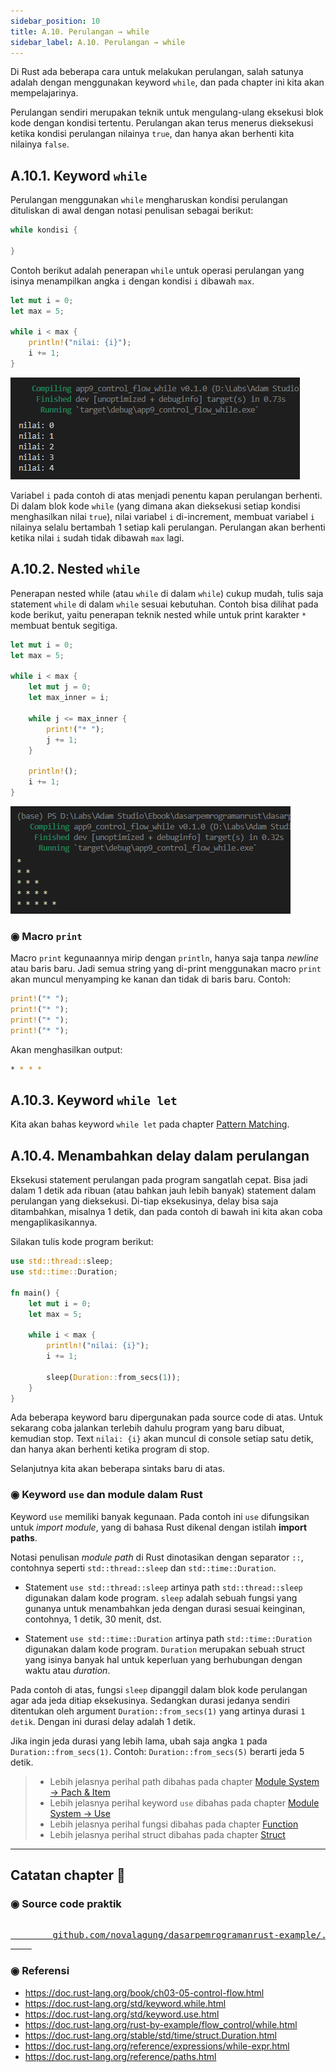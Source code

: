 ```yaml
---
sidebar_position: 10
title: A.10. Perulangan → while
sidebar_label: A.10. Perulangan → while
---
```


Di Rust ada beberapa cara untuk melakukan perulangan, salah satunya adalah dengan menggunakan keyword `while`, dan pada chapter ini kita akan mempelajarinya.

Perulangan sendiri merupakan teknik untuk mengulang-ulang eksekusi blok kode dengan kondisi tertentu. Perulangan akan terus menerus dieksekusi ketika kondisi perulangan nilainya `true`, dan hanya akan berhenti kita nilainya `false`.

## A.10.1. Keyword `while`

Perulangan menggunakan `while` mengharuskan kondisi perulangan dituliskan di awal dengan notasi penulisan sebagai berikut:

```rust
while kondisi {
    
}
```

Contoh berikut adalah penerapan `while` untuk operasi perulangan yang isinya menampilkan angka `i` dengan kondisi `i` dibawah `max`.

```rust
let mut i = 0;
let max = 5;

while i < max {
    println!("nilai: {i}");
    i += 1;
}
```

![keyword while](img/perulangan-while-1.png)

Variabel `i` pada contoh di atas menjadi penentu kapan perulangan berhenti. Di dalam blok kode `while` (yang dimana akan dieksekusi setiap kondisi menghasilkan nilai `true`), nilai variabel `i` di-increment, membuat variabel `i` nilainya selalu bertambah 1 setiap kali perulangan. Perulangan akan berhenti ketika nilai `i` sudah tidak dibawah `max` lagi.

## A.10.2. Nested `while`

Penerapan nested while (atau `while` di dalam `while`) cukup mudah, tulis saja statement `while` di dalam `while` sesuai kebutuhan. Contoh bisa dilihat pada kode berikut, yaitu penerapan teknik nested while untuk print karakter `*` membuat bentuk segitiga.

```rust
let mut i = 0;
let max = 5;

while i < max {
    let mut j = 0;
    let max_inner = i;

    while j <= max_inner {
        print!("* ");
        j += 1;
    }
    
    println!();
    i += 1;
}
```

![nested while](img/perulangan-while-2.png)

### ◉ Macro `print`

Macro `print` kegunaannya mirip dengan `println`, hanya saja tanpa *newline* atau baris baru. Jadi semua string yang di-print menggunakan macro `print` akan muncul menyamping ke kanan dan tidak di baris baru. Contoh:

```rust
print!("* ");
print!("* ");
print!("* ");
print!("* ");
```

Akan menghasilkan output:

```bash
* * * * 
```

## A.10.3. Keyword `while let`

Kita akan bahas keyword `while let` pada chapter [Pattern Matching](/basic/pattern-matching).

## A.10.4. Menambahkan delay dalam perulangan

Eksekusi statement perulangan pada program sangatlah cepat. Bisa jadi dalam 1 detik ada ribuan (atau bahkan jauh lebih banyak) statement dalam perulangan yang dieksekusi. Di-tiap eksekusinya, delay bisa saja ditambahkan, misalnya 1 detik, dan pada contoh di bawah ini kita akan coba mengaplikasikannya.

Silakan tulis kode program berikut:

```rust
use std::thread::sleep;
use std::time::Duration;

fn main() {
    let mut i = 0;
    let max = 5;

    while i < max {
        println!("nilai: {i}");
        i += 1;

        sleep(Duration::from_secs(1));
    }
}
```

Ada beberapa keyword baru dipergunakan pada source code di atas. Untuk sekarang coba jalankan terlebih dahulu program yang baru dibuat, kemudian stop. Text `nilai: {i}` akan muncul di console setiap satu detik, dan hanya akan berhenti ketika program di stop.

Selanjutnya kita akan beberapa sintaks baru di atas.

### ◉ Keyword `use` dan module dalam Rust

Keyword `use` memiliki banyak kegunaan. Pada contoh ini `use` difungsikan untuk *import module*, yang di bahasa Rust dikenal dengan istilah **import paths**.

Notasi penulisan *module path* di Rust dinotasikan dengan separator `::`, contohnya seperti `std::thread::sleep` dan `std::time::Duration`.

- Statement `use std::thread::sleep` artinya path `std::thread::sleep` digunakan dalam kode program. `sleep` adalah sebuah fungsi yang gunanya untuk menambahkan jeda dengan durasi sesuai keinginan, contohnya, 1 detik, 30 menit, dst.

- Statement `use std::time::Duration` artinya path `std::time::Duration` digunakan dalam kode program. `Duration` merupakan sebuah struct yang isinya banyak hal untuk keperluan yang berhubungan dengan waktu atau *duration*.

Pada contoh di atas, fungsi `sleep` dipanggil dalam blok kode perulangan agar ada jeda ditiap eksekusinya. Sedangkan durasi jedanya sendiri ditentukan oleh argument `Duration::from_secs(1)` yang artinya durasi `1 detik`. Dengan ini durasi delay adalah 1 detik.

Jika ingin jeda durasi yang lebih lama, ubah saja angka `1` pada `Duration::from_secs(1)`. Contoh: `Duration::from_secs(5)` berarti jeda 5 detik.

> - Lebih jelasnya perihal path dibahas pada chapter [Module System → Pach & Item](/basic/path-item)
> - Lebih jelasnya perihal keyword `use` dibahas pada chapter [Module System → Use](/basic/use)
> - Lebih jelasnya perihal fungsi dibahas pada chapter [Function](/basic/function)
> - Lebih jelasnya perihal struct dibahas pada chapter [Struct](/basic/struct)

---

## Catatan chapter 📑

### ◉ Source code praktik

<pre>
    <a href="https://github.com/novalagung/dasarpemrogramanrust-example/tree/master/perulangan_while">
        github.com/novalagung/dasarpemrogramanrust-example/../perulangan_while
    </a>
</pre>

### ◉ Referensi

- https://doc.rust-lang.org/book/ch03-05-control-flow.html
- https://doc.rust-lang.org/std/keyword.while.html
- https://doc.rust-lang.org/std/keyword.use.html
- https://doc.rust-lang.org/rust-by-example/flow_control/while.html
- https://doc.rust-lang.org/stable/std/time/struct.Duration.html
- https://doc.rust-lang.org/reference/expressions/while-expr.html
- https://doc.rust-lang.org/reference/paths.html
